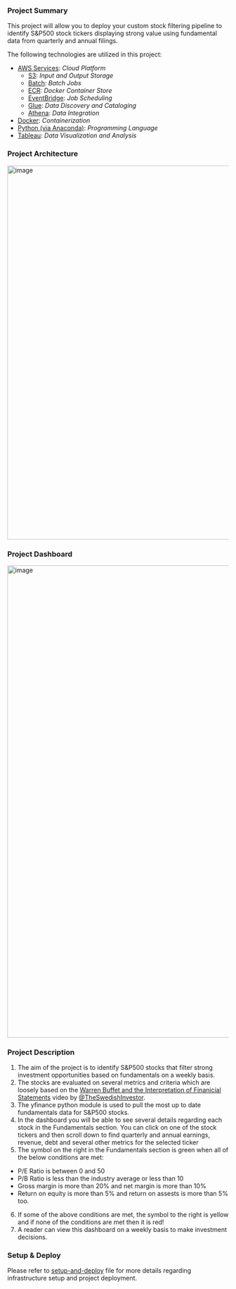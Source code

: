### Project Summary

This project will allow you to deploy your custom stock filtering pipeline to identify S&P500 stock tickers displaying strong value using fundamental data from quarterly and annual filings.

The following technologies are utilized in this project:
- [AWS Services](https://aws.amazon.com): *Cloud Platform*
  - [S3](https://aws.amazon.com/pm/serv-s3/?trk=20e04791-939c-4db9-8964-ee54c41bc6ad&sc_channel=ps&ef_id=CjwKCAiAg8S7BhATEiwAO2-R6mBKk1ekfVv4LYmwUAn62jHPMDM_HuiGWwe448qKcGNI6TwHCj8cchoCod8QAvD_BwE:G:s&s_kwcid=AL!4422!3!651751060962!e!!g!!aws%20s3!19852662362!145019251177&gbraid=0AAAAADjHtp8uGzbJhlK16CdVDpsDXt27U&gclid=CjwKCAiAg8S7BhATEiwAO2-R6mBKk1ekfVv4LYmwUAn62jHPMDM_HuiGWwe448qKcGNI6TwHCj8cchoCod8QAvD_BwE): *Input and Output Storage*
  - [Batch](https://aws.amazon.com/batch/): *Batch Jobs*
  - [ECR](https://aws.amazon.com/ecr/): *Docker Container Store*
  - [EventBridge](https://aws.amazon.com/eventbridge/): *Job Scheduling*
  - [Glue](https://aws.amazon.com/glue/): *Data Discovery and Cataloging*
  - [Athena](https://aws.amazon.com/athena/): *Data Integration*
- [Docker](https://www.docker.com): *Containerization*
- [Python (via Anaconda)](https://www.anaconda.com/products/distribution): *Programming Language*
- [Tableau](https://www.tableau.com): *Data Visualization and Analysis*

### Project Architecture

<img width="849" alt="image" src="https://github.com/user-attachments/assets/047d73c7-06fa-412b-b2f9-47c231621428" />

### Project Dashboard

<img width="1072" alt="image" src="https://github.com/user-attachments/assets/7612846d-257c-4e0a-a39d-1a42734f3f7d" />

### Project Description

1. The aim of the project is to identify S&P500 stocks that filter strong investment opportunities based on fundamentals on a weekly basis.
2. The stocks are evaluated on several metrics and criteria which are loosely based on the [Warren Buffet and the Interpretation of Finanicial Statements](https://www.youtube.com/watch?v=lBBXmim527A&t=685s) video by [@TheSwedishInvestor](https://www.youtube.com/@TheSwedishInvestor).
3. The yfinance python module is used to pull the most up to date fundamentals data for S&P500 stocks.
4. In the dashboard you will be able to see several details regarding each stock in the Fundamentals section. You can click on one of the stock tickers and then scroll down to find quarterly and annual earnings, revenue, debt and several other metrics for the selected ticker
5. The symbol on the right in the Fundamentals section is green when all of the below conditions are met:
  * P/E Ratio is between 0 and 50
  * P/B Ratio is less than the industry average or less than 10
  * Gross margin is more than 20% and net margin is more than 10%
  * Return on equity is more than 5% and return on assests is more than 5% too.
6. If some of the above conditions are met, the symbol to the right is yellow and if none of the conditions are met then it is red!
7. A reader can view this dashboard on a weekly basis to make investment decisions.

### Setup & Deploy
Please refer to [setup-and-deploy](setup-and-deploy.md) file for more details regarding infrastructure setup and project deployment.

